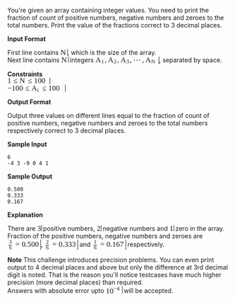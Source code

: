 You're given an array containing integer values. You need to print the fraction of count of positive numbers, negative numbers and zeroes to the total numbers. Print the value of the fractions correct to 3 decimal places.

**Input Format**

First line contains <span class="MathJax_Preview"></span><span class="MathJax" id="MathJax-Element-42-Frame" role="textbox" aria-readonly="true"><nobr><span class="math" id="MathJax-Span-302" style="width: 1.131em; display: inline-block;"><span style="display: inline-block; position: relative; width: 0.906em; height: 0px; font-size: 123%;"><span style="position: absolute; clip: rect(1.673em 1000.002em 2.622em -0.359em); top: -2.482em; left: 0.002em;"><span class="mrow" id="MathJax-Span-303"><span class="mi" id="MathJax-Span-304" style="font-family: MathJax_Math-italic;">N<span style="display: inline-block; overflow: hidden; height: 1px; width: 0.093em;"></span></span></span><span style="display: inline-block; width: 0px; height: 2.486em;"></span></span></span><span style="border-left-width: 0.003em; border-left-style: solid; display: inline-block; overflow: hidden; width: 0px; height: 0.947em; vertical-align: -0.053em;"></span></span></nobr></span><script type="math/tex" id="MathJax-Element-42">N</script>, which is the size of the array.   
Next line contains <span class="MathJax_Preview"></span><span class="MathJax" id="MathJax-Element-43-Frame" role="textbox" aria-readonly="true"><nobr><span class="math" id="MathJax-Span-305" style="width: 1.131em; display: inline-block;"><span style="display: inline-block; position: relative; width: 0.906em; height: 0px; font-size: 123%;"><span style="position: absolute; clip: rect(1.673em 1000.002em 2.622em -0.359em); top: -2.482em; left: 0.002em;"><span class="mrow" id="MathJax-Span-306"><span class="mi" id="MathJax-Span-307" style="font-family: MathJax_Math-italic;">N<span style="display: inline-block; overflow: hidden; height: 1px; width: 0.093em;"></span></span></span><span style="display: inline-block; width: 0px; height: 2.486em;"></span></span></span><span style="border-left-width: 0.003em; border-left-style: solid; display: inline-block; overflow: hidden; width: 0px; height: 0.947em; vertical-align: -0.053em;"></span></span></nobr></span><script type="math/tex" id="MathJax-Element-43">N</script> integers <span class="MathJax_Preview"></span><span class="MathJax" id="MathJax-Element-44-Frame" role="textbox" aria-readonly="true"><nobr><span class="math" id="MathJax-Span-308" style="width: 10.3em; display: inline-block;"><span style="display: inline-block; position: relative; width: 8.358em; height: 0px; font-size: 123%;"><span style="position: absolute; clip: rect(1.854em 1000.002em 3.028em -0.359em); top: -2.708em; left: 0.002em;"><span class="mrow" id="MathJax-Span-309"><span class="msubsup" id="MathJax-Span-310"><span style="display: inline-block; position: relative; width: 1.222em; height: 0px;"><span style="position: absolute; clip: rect(1.628em 1000.002em 2.622em -0.359em); top: -2.482em; left: 0.002em;"><span class="mi" id="MathJax-Span-311" style="font-family: MathJax_Math-italic;">A</span><span style="display: inline-block; width: 0px; height: 2.486em;"></span></span><span style="position: absolute; top: -2.211em; left: 0.77em;"><span class="mn" id="MathJax-Span-312" style="font-size: 70.7%; font-family: MathJax_Main;">1</span><span style="display: inline-block; width: 0px; height: 2.351em;"></span></span></span></span><span class="mo" id="MathJax-Span-313" style="font-family: MathJax_Main;">,</span><span class="msubsup" id="MathJax-Span-314" style="padding-left: 0.183em;"><span style="display: inline-block; position: relative; width: 1.222em; height: 0px;"><span style="position: absolute; clip: rect(1.628em 1000.002em 2.622em -0.359em); top: -2.482em; left: 0.002em;"><span class="mi" id="MathJax-Span-315" style="font-family: MathJax_Math-italic;">A</span><span style="display: inline-block; width: 0px; height: 2.486em;"></span></span><span style="position: absolute; top: -2.211em; left: 0.77em;"><span class="mn" id="MathJax-Span-316" style="font-size: 70.7%; font-family: MathJax_Main;">2</span><span style="display: inline-block; width: 0px; height: 2.351em;"></span></span></span></span><span class="mo" id="MathJax-Span-317" style="font-family: MathJax_Main;">,</span><span class="msubsup" id="MathJax-Span-318" style="padding-left: 0.183em;"><span style="display: inline-block; position: relative; width: 1.222em; height: 0px;"><span style="position: absolute; clip: rect(1.628em 1000.002em 2.622em -0.359em); top: -2.482em; left: 0.002em;"><span class="mi" id="MathJax-Span-319" style="font-family: MathJax_Math-italic;">A</span><span style="display: inline-block; width: 0px; height: 2.486em;"></span></span><span style="position: absolute; top: -2.211em; left: 0.77em;"><span class="mn" id="MathJax-Span-320" style="font-size: 70.7%; font-family: MathJax_Main;">3</span><span style="display: inline-block; width: 0px; height: 2.351em;"></span></span></span></span><span class="mo" id="MathJax-Span-321" style="font-family: MathJax_Main;">,</span><span class="mo" id="MathJax-Span-322" style="font-family: MathJax_Main; padding-left: 0.183em;">⋯</span><span class="mo" id="MathJax-Span-323" style="font-family: MathJax_Main; padding-left: 0.183em;">,</span><span class="msubsup" id="MathJax-Span-324" style="padding-left: 0.183em;"><span style="display: inline-block; position: relative; width: 1.493em; height: 0px;"><span style="position: absolute; clip: rect(1.628em 1000.002em 2.622em -0.359em); top: -2.482em; left: 0.002em;"><span class="mi" id="MathJax-Span-325" style="font-family: MathJax_Math-italic;">A</span><span style="display: inline-block; width: 0px; height: 2.486em;"></span></span><span style="position: absolute; top: -2.166em; left: 0.77em;"><span class="mi" id="MathJax-Span-326" style="font-size: 70.7%; font-family: MathJax_Math-italic;">N<span style="display: inline-block; overflow: hidden; height: 1px; width: 0.047em;"></span></span><span style="display: inline-block; width: 0px; height: 2.306em;"></span></span></span></span></span><span style="display: inline-block; width: 0px; height: 2.712em;"></span></span></span><span style="border-left-width: 0.003em; border-left-style: solid; display: inline-block; overflow: hidden; width: 0px; height: 1.225em; vertical-align: -0.275em;"></span></span></nobr></span><script type="math/tex" id="MathJax-Element-44">A_1,A_2,A_3,\cdots, A_N</script>, separated by space.

**Constraints**   
<span class="MathJax_Preview"></span><span class="MathJax" id="MathJax-Element-45-Frame" role="textbox" aria-readonly="true"><nobr><span class="math" id="MathJax-Span-327" style="width: 6.868em; display: inline-block;"><span style="display: inline-block; position: relative; width: 5.558em; height: 0px; font-size: 123%;"><span style="position: absolute; clip: rect(1.899em 1000.002em 2.983em -0.314em); top: -2.708em; left: 0.002em;"><span class="mrow" id="MathJax-Span-328"><span class="mn" id="MathJax-Span-329" style="font-family: MathJax_Main;">1</span><span class="mo" id="MathJax-Span-330" style="font-family: MathJax_Main; padding-left: 0.273em;">≤</span><span class="mi" id="MathJax-Span-331" style="font-family: MathJax_Math-italic; padding-left: 0.273em;">N<span style="display: inline-block; overflow: hidden; height: 1px; width: 0.093em;"></span></span><span class="mo" id="MathJax-Span-332" style="font-family: MathJax_Main; padding-left: 0.273em;">≤</span><span class="mn" id="MathJax-Span-333" style="font-family: MathJax_Main; padding-left: 0.273em;">100</span></span><span style="display: inline-block; width: 0px; height: 2.712em;"></span></span></span><span style="border-left-width: 0.003em; border-left-style: solid; display: inline-block; overflow: hidden; width: 0px; height: 1.114em; vertical-align: -0.219em;"></span></span></nobr></span><script type="math/tex" id="MathJax-Element-45">1 \le N \le 100</script>   
<span class="MathJax_Preview"></span><span class="MathJax" id="MathJax-Element-46-Frame" role="textbox" aria-readonly="true"><nobr><span class="math" id="MathJax-Span-334" style="width: 9.352em; display: inline-block;"><span style="display: inline-block; position: relative; width: 7.59em; height: 0px; font-size: 123%;"><span style="position: absolute; clip: rect(1.854em 1000.002em 2.983em -0.314em); top: -2.708em; left: 0.002em;"><span class="mrow" id="MathJax-Span-335"><span class="mo" id="MathJax-Span-336" style="font-family: MathJax_Main;">−</span><span class="mn" id="MathJax-Span-337" style="font-family: MathJax_Main;">100</span><span class="mo" id="MathJax-Span-338" style="font-family: MathJax_Main; padding-left: 0.273em;">≤</span><span class="msubsup" id="MathJax-Span-339" style="padding-left: 0.273em;"><span style="display: inline-block; position: relative; width: 1.131em; height: 0px;"><span style="position: absolute; clip: rect(1.628em 1000.002em 2.622em -0.359em); top: -2.482em; left: 0.002em;"><span class="mi" id="MathJax-Span-340" style="font-family: MathJax_Math-italic;">A</span><span style="display: inline-block; width: 0px; height: 2.486em;"></span></span><span style="position: absolute; top: -2.166em; left: 0.77em;"><span class="mi" id="MathJax-Span-341" style="font-size: 70.7%; font-family: MathJax_Math-italic;">i</span><span style="display: inline-block; width: 0px; height: 2.306em;"></span></span></span></span><span class="mo" id="MathJax-Span-342" style="font-family: MathJax_Main; padding-left: 0.273em;">≤</span><span class="mn" id="MathJax-Span-343" style="font-family: MathJax_Main; padding-left: 0.273em;">100</span></span><span style="display: inline-block; width: 0px; height: 2.712em;"></span></span></span><span style="border-left-width: 0.003em; border-left-style: solid; display: inline-block; overflow: hidden; width: 0px; height: 1.169em; vertical-align: -0.219em;"></span></span></nobr></span> <script type="math/tex" id="MathJax-Element-46">-100 \le A_i \le 100</script>

**Output Format**

Output three values on different lines equal to the fraction of count of positive numbers, negative numbers and zeroes to the total numbers respectively correct to 3 decimal places.

**Sample Input**

    6
    -4 3 -9 0 4 1          

**Sample Output**

    0.500
    0.333
    0.167

**Explanation**

There are <span class="MathJax_Preview"></span><span class="MathJax" id="MathJax-Element-47-Frame" role="textbox" aria-readonly="true"><nobr><span class="math" id="MathJax-Span-344" style="width: 0.68em; display: inline-block;"><span style="display: inline-block; position: relative; width: 0.544em; height: 0px; font-size: 123%;"><span style="position: absolute; clip: rect(1.899em 1000.002em 2.848em -0.359em); top: -2.708em; left: 0.002em;"><span class="mrow" id="MathJax-Span-345"><span class="mn" id="MathJax-Span-346" style="font-family: MathJax_Main;">3</span></span><span style="display: inline-block; width: 0px; height: 2.712em;"></span></span></span><span style="border-left-width: 0.003em; border-left-style: solid; display: inline-block; overflow: hidden; width: 0px; height: 0.947em; vertical-align: -0.053em;"></span></span></nobr></span><script type="math/tex" id="MathJax-Element-47">3</script> positive numbers, <span class="MathJax_Preview"></span><span class="MathJax" id="MathJax-Element-48-Frame" role="textbox" aria-readonly="true"><nobr><span class="math" id="MathJax-Span-347" style="width: 0.68em; display: inline-block;"><span style="display: inline-block; position: relative; width: 0.544em; height: 0px; font-size: 123%;"><span style="position: absolute; clip: rect(1.899em 1000.002em 2.848em -0.359em); top: -2.708em; left: 0.002em;"><span class="mrow" id="MathJax-Span-348"><span class="mn" id="MathJax-Span-349" style="font-family: MathJax_Main;">2</span></span><span style="display: inline-block; width: 0px; height: 2.712em;"></span></span></span><span style="border-left-width: 0.003em; border-left-style: solid; display: inline-block; overflow: hidden; width: 0px; height: 0.947em; vertical-align: -0.053em;"></span></span></nobr></span><script type="math/tex" id="MathJax-Element-48">2</script> negative numbers and <span class="MathJax_Preview"></span><span class="MathJax" id="MathJax-Element-49-Frame" role="textbox" aria-readonly="true"><nobr><span class="math" id="MathJax-Span-350" style="width: 0.68em; display: inline-block;"><span style="display: inline-block; position: relative; width: 0.544em; height: 0px; font-size: 123%;"><span style="position: absolute; clip: rect(1.899em 1000.002em 2.848em -0.314em); top: -2.708em; left: 0.002em;"><span class="mrow" id="MathJax-Span-351"><span class="mn" id="MathJax-Span-352" style="font-family: MathJax_Main;">1</span></span><span style="display: inline-block; width: 0px; height: 2.712em;"></span></span></span><span style="border-left-width: 0.003em; border-left-style: solid; display: inline-block; overflow: hidden; width: 0px; height: 0.947em; vertical-align: -0.053em;"></span></span></nobr></span><script type="math/tex" id="MathJax-Element-49">1</script> zero in the array.   
Fraction of the positive numbers, negative numbers and zeroes are <span class="MathJax_Preview"></span><span class="MathJax" id="MathJax-Element-50-Frame" role="textbox" aria-readonly="true"><nobr><span class="math" id="MathJax-Span-353" style="width: 5.422em; display: inline-block;"><span style="display: inline-block; position: relative; width: 4.383em; height: 0px; font-size: 123%;"><span style="position: absolute; clip: rect(1.719em 1000.002em 3.209em -0.404em); top: -2.708em; left: 0.002em;"><span class="mrow" id="MathJax-Span-354"><span class="mfrac" id="MathJax-Span-355"><span style="display: inline-block; position: relative; width: 0.499em; height: 0px; margin-right: 0.138em; margin-left: 0.138em;"><span style="position: absolute; clip: rect(1.764em 1000.002em 2.486em -0.359em); top: -2.753em; left: 50%; margin-left: -0.178em;"><span class="mn" id="MathJax-Span-356" style="font-size: 70.7%; font-family: MathJax_Main;">3</span><span style="display: inline-block; width: 0px; height: 2.351em;"></span></span><span style="position: absolute; clip: rect(1.764em 1000.002em 2.486em -0.359em); top: -1.985em; left: 50%; margin-left: -0.178em;"><span class="mn" id="MathJax-Span-357" style="font-size: 70.7%; font-family: MathJax_Main;">6</span><span style="display: inline-block; width: 0px; height: 2.351em;"></span></span><span style="position: absolute; clip: rect(0.86em 1000.002em 1.177em -0.404em); top: -1.262em; left: 0.002em;"><span style="border-left-width: 0.499em; border-left-style: solid; display: inline-block; overflow: hidden; width: 0px; height: 0.047em; vertical-align: 0.002em;"></span><span style="display: inline-block; width: 0px; height: 1.041em;"></span></span></span></span><span class="mo" id="MathJax-Span-358" style="font-family: MathJax_Main; padding-left: 0.273em;">=</span><span class="mn" id="MathJax-Span-359" style="font-family: MathJax_Main; padding-left: 0.273em;">0.500</span></span><span style="display: inline-block; width: 0px; height: 2.712em;"></span></span></span><span style="border-left-width: 0.003em; border-left-style: solid; display: inline-block; overflow: hidden; width: 0px; height: 1.669em; vertical-align: -0.497em;"></span></span></nobr></span><script type="math/tex" id="MathJax-Element-50">\frac{3}{6}=0.500</script>, <span class="MathJax_Preview"></span><span class="MathJax" id="MathJax-Element-51-Frame" role="textbox" aria-readonly="true"><nobr><span class="math" id="MathJax-Span-360" style="width: 5.422em; display: inline-block;"><span style="display: inline-block; position: relative; width: 4.383em; height: 0px; font-size: 123%;"><span style="position: absolute; clip: rect(1.719em 1000.002em 3.209em -0.404em); top: -2.708em; left: 0.002em;"><span class="mrow" id="MathJax-Span-361"><span class="mfrac" id="MathJax-Span-362"><span style="display: inline-block; position: relative; width: 0.499em; height: 0px; margin-right: 0.138em; margin-left: 0.138em;"><span style="position: absolute; clip: rect(1.764em 1000.002em 2.486em -0.359em); top: -2.753em; left: 50%; margin-left: -0.178em;"><span class="mn" id="MathJax-Span-363" style="font-size: 70.7%; font-family: MathJax_Main;">2</span><span style="display: inline-block; width: 0px; height: 2.351em;"></span></span><span style="position: absolute; clip: rect(1.764em 1000.002em 2.486em -0.359em); top: -1.985em; left: 50%; margin-left: -0.178em;"><span class="mn" id="MathJax-Span-364" style="font-size: 70.7%; font-family: MathJax_Main;">6</span><span style="display: inline-block; width: 0px; height: 2.351em;"></span></span><span style="position: absolute; clip: rect(0.86em 1000.002em 1.177em -0.404em); top: -1.262em; left: 0.002em;"><span style="border-left-width: 0.499em; border-left-style: solid; display: inline-block; overflow: hidden; width: 0px; height: 0.047em; vertical-align: 0.002em;"></span><span style="display: inline-block; width: 0px; height: 1.041em;"></span></span></span></span><span class="mo" id="MathJax-Span-365" style="font-family: MathJax_Main; padding-left: 0.273em;">=</span><span class="mn" id="MathJax-Span-366" style="font-family: MathJax_Main; padding-left: 0.273em;">0.333</span></span><span style="display: inline-block; width: 0px; height: 2.712em;"></span></span></span><span style="border-left-width: 0.003em; border-left-style: solid; display: inline-block; overflow: hidden; width: 0px; height: 1.669em; vertical-align: -0.497em;"></span></span></nobr></span><script type="math/tex" id="MathJax-Element-51">\frac{2}{6}=0.333</script> and <span class="MathJax_Preview"></span><span class="MathJax" id="MathJax-Element-52-Frame" role="textbox" aria-readonly="true"><nobr><span class="math" id="MathJax-Span-367" style="width: 5.422em; display: inline-block;"><span style="display: inline-block; position: relative; width: 4.383em; height: 0px; font-size: 123%;"><span style="position: absolute; clip: rect(1.719em 1000.002em 3.209em -0.404em); top: -2.708em; left: 0.002em;"><span class="mrow" id="MathJax-Span-368"><span class="mfrac" id="MathJax-Span-369"><span style="display: inline-block; position: relative; width: 0.499em; height: 0px; margin-right: 0.138em; margin-left: 0.138em;"><span style="position: absolute; clip: rect(1.764em 1000.002em 2.486em -0.359em); top: -2.753em; left: 50%; margin-left: -0.178em;"><span class="mn" id="MathJax-Span-370" style="font-size: 70.7%; font-family: MathJax_Main;">1</span><span style="display: inline-block; width: 0px; height: 2.351em;"></span></span><span style="position: absolute; clip: rect(1.764em 1000.002em 2.486em -0.359em); top: -1.985em; left: 50%; margin-left: -0.178em;"><span class="mn" id="MathJax-Span-371" style="font-size: 70.7%; font-family: MathJax_Main;">6</span><span style="display: inline-block; width: 0px; height: 2.351em;"></span></span><span style="position: absolute; clip: rect(0.86em 1000.002em 1.177em -0.404em); top: -1.262em; left: 0.002em;"><span style="border-left-width: 0.499em; border-left-style: solid; display: inline-block; overflow: hidden; width: 0px; height: 0.047em; vertical-align: 0.002em;"></span><span style="display: inline-block; width: 0px; height: 1.041em;"></span></span></span></span><span class="mo" id="MathJax-Span-372" style="font-family: MathJax_Main; padding-left: 0.273em;">=</span><span class="mn" id="MathJax-Span-373" style="font-family: MathJax_Main; padding-left: 0.273em;">0.167</span></span><span style="display: inline-block; width: 0px; height: 2.712em;"></span></span></span><span style="border-left-width: 0.003em; border-left-style: solid; display: inline-block; overflow: hidden; width: 0px; height: 1.669em; vertical-align: -0.497em;"></span></span></nobr></span><script type="math/tex" id="MathJax-Element-52">\frac{1}{6}=0.167</script> respectively.

**Note** This challenge introduces precision problems. You can even print output to 4 decimal places and above but only the difference at 3rd decimal digit is noted. That is the reason you'll notice testcases have much higher precision (more decimal places) than required.   
Answers with absolute error upto <span class="MathJax_Preview"></span><span class="MathJax" id="MathJax-Element-53-Frame" role="textbox" aria-readonly="true"><nobr><span class="math" id="MathJax-Span-374" style="width: 2.622em; display: inline-block;"><span style="display: inline-block; position: relative; width: 2.125em; height: 0px; font-size: 123%;"><span style="position: absolute; clip: rect(1.177em 1000.002em 2.306em -0.314em); top: -2.166em; left: 0.002em;"><span class="mrow" id="MathJax-Span-375"><span class="msubsup" id="MathJax-Span-376"><span style="display: inline-block; position: relative; width: 2.08em; height: 0px;"><span style="position: absolute; clip: rect(1.899em 1000.002em 2.848em -0.314em); top: -2.708em; left: 0.002em;"><span class="mn" id="MathJax-Span-377" style="font-family: MathJax_Main;">10</span><span style="display: inline-block; width: 0px; height: 2.712em;"></span></span><span style="position: absolute; top: -2.753em; left: 1.041em;"><span class="texatom" id="MathJax-Span-378"><span class="mrow" id="MathJax-Span-379"><span class="mo" id="MathJax-Span-380" style="font-size: 70.7%; font-family: MathJax_Main;">−</span><span class="mn" id="MathJax-Span-381" style="font-size: 70.7%; font-family: MathJax_Main;">4</span></span></span><span style="display: inline-block; width: 0px; height: 2.351em;"></span></span></span></span></span><span style="display: inline-block; width: 0px; height: 2.17em;"></span></span></span><span style="border-left-width: 0.003em; border-left-style: solid; display: inline-block; overflow: hidden; width: 0px; height: 1.225em; vertical-align: -0.053em;"></span></span></nobr></span><script type="math/tex" id="MathJax-Element-53">10^{-4}</script> will be accepted.